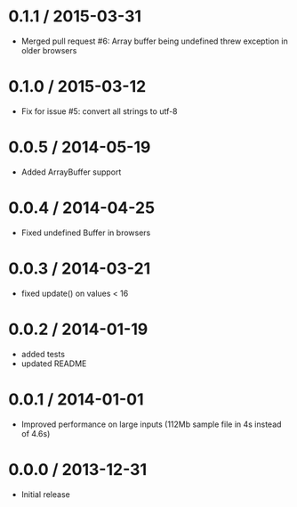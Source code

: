 0.1.1 / 2015-03-31
==================

* Merged pull request #6: Array buffer being undefined threw exception in older browsers

0.1.0 / 2015-03-12
==================

* Fix for issue #5: convert all strings to utf-8

0.0.5 / 2014-05-19
==================

* Added ArrayBuffer support

0.0.4 / 2014-04-25
==================

* Fixed undefined Buffer in browsers

0.0.3 / 2014-03-21
==================

* fixed update() on values < 16

0.0.2 / 2014-01-19
==================

* added tests
* updated README

0.0.1 / 2014-01-01
==================

* Improved performance on large inputs (112Mb sample file in 4s instead of 4.6s)

0.0.0 / 2013-12-31
==================

* Initial release
